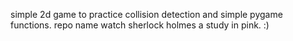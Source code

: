 simple 2d game to practice collision detection and simple pygame functions. repo name watch sherlock holmes a study in pink. :)
